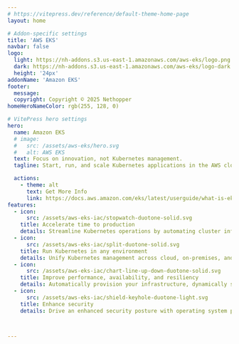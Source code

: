 ```yaml
---
# https://vitepress.dev/reference/default-theme-home-page
layout: home

# Addon-specific settings
title: 'AWS EKS'
navbar: false
logo:
  light: https://nh-addons.s3.us-east-1.amazonaws.com/aws-eks/logo.png
  dark: https://nh-addons.s3.us-east-1.amazonaws.com/aws-eks/logo-dark.png
  height: '24px'
addonName: 'Amazon EKS'
footer:
  message: 
  copyright: Copyright © 2025 Nethopper
homeHeroNameColor: rgb(255, 128, 0)

# VitePress hero settings
hero:
  name: Amazon EKS
  # image:
  #   src: /assets/aws-eks/hero.svg
  #   alt: AWS EKS
  text: Focus on innovation, not Kubernetes management.
  tagline: Start, run, and scale Kubernetes applications in the AWS cloud and on-premises data centers.

  actions:
    - theme: alt
      text: Get More Info
      link: https://docs.aws.amazon.com/eks/latest/userguide/what-is-eks.html
features:
  - icon: 
      src: /assets/aws-eks-iac/stopwatch-duotone-solid.svg
    title: Accelerate time to production
    details: Streamline Kubernetes operations by automating cluster infrastructure management with just one click.
  - icon: 
      src: /assets/aws-eks-iac/split-duotone-solid.svg
    title: Run Kubernetes in any environment
    details: Unify Kubernetes management across cloud, on-premises, and at edge locations, giving you flexibility to run your workloads anywhere.
  - icon: 
      src: /assets/aws-eks-iac/chart-line-up-down-duotone-solid.svg
    title: Improve performance, availability, and resiliency
    details: Automatically provision your infrastructure, dynamically scale resources, and continuously optimize costs.
  - icon: 
      src: /assets/aws-eks-iac/shield-keyhole-duotone-light.svg
    title: Enhance security
    details: Drive an enhanced security posture with operating system patches and updates, using ephemeral compute to limit security risks and leveraging native integrations with AWS security services.



---
```


<style module>
</style>

